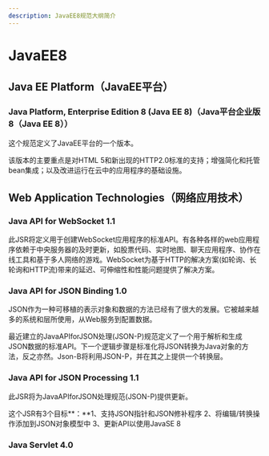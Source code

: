 ```yaml
---
description: JavaEE8规范大纲简介
---
```


# JavaEE8

## **Java EE Platform（JavaEE平台）**

### Java Platform, Enterprise Edition 8 \(Java EE 8\)**（**Java平台企业版8（Java EE 8）**）**

这个规范定义了JavaEE平台的一个版本。

该版本的主要重点是对HTML 5和新出现的HTTP2.0标准的支持；增强简化和托管bean集成；以及改进运行在云中的应用程序的基础设施。

##  **Web Application Technologies（**网络应用技术**）**

### Java API for WebSocket 1.1

此JSR将定义用于创建WebSocket应用程序的标准API。有各种各样的web应用程序依赖于中央服务器的及时更新，如股票代码、实时地图、聊天应用程序、协作在线工具和基于多人网络的游戏。WebSocket为基于HTTP的解决方案\(如轮询、长轮询和HTTP流\)带来的延迟、可伸缩性和性能问题提供了解决方案。

### Java API for JSON Binding 1.0

JSON作为一种可移植的表示对象和数据的方法已经有了很大的发展。它被越来越多的系统和层所使用，从Web服务到配置数据。

最近建立的JavaAPIforJSON处理\(JSON-P\)规范定义了一个用于解析和生成JSON数据的标准API。下一个逻辑步骤是标准化将JSON转换为Java对象的方法，反之亦然。Json-B将利用JSON-P，并在其之上提供一个转换层。

### Java API for JSON Processing 1.1

此JSR将为JavaAPIforJSON处理规范\(JSON-P\)提供更新。

这个JSR有3个目标**：**1、支持JSON指针和JSON修补程序 2、将编辑/转换操作添加到JSON对象模型中 3、更新API以使用JavaSE 8

### Java Servlet 4.0









